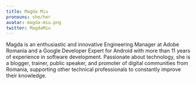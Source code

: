 ```yaml
---
title: Magda Miu
pronouns: she/her
avatar: magda-miu.png
twitter: MagdaMiu
---
```


Magda is an enthusiastic and innovative Engineering Manager at Adobe Romania and a Google Developer Expert for Android with more than 11 years of experience in software development. Passionate about technology, she is a blogger, trainer, public speaker, and promoter of digital communities from Romania, supporting other technical professionals to constantly improve their knowledge.
